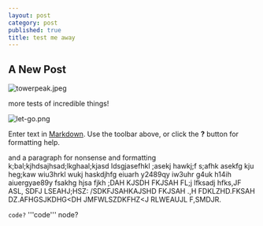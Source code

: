 ```yaml
---
layout: post
category: post
published: true
title: test me away
---
```

## A New Post

![towerpeak.jpeg]({{site.baseurl}}/media/towerpeak.jpeg)

more tests of incredible things!

![let-go.png]({{site.baseurl}}/media/let-go.png)

Enter text in [Markdown](http://daringfireball.net/projects/markdown/). Use the toolbar above, or click the **?** button for formatting help.

and a paragraph for nonsense and formatting k;bal;kjhdsajhsad;lkghaal;kjasd ldsgjasefhkl ;asekj hawkj;f s;afhk asekfg kju heg;kaw wiu3hrkl wukj haskdjhfg eiuarh y2489qy iw3uhr g4uk h14ih aiuergyae89y fsakhg hjsa fjkh ;DAH KJSDH FKJSAH FL;j lfksadj hfks,JF ASL, SDFJ LSEAHJ;HSZ:
/SDKFJSAHKAJSHD FKJSAH .,H FDKLZHD.FKSAH DZ.AFHGSJKDHG<DH JMFWLSZDKFHZ<J RLWEAUJL F,SMDJR.

```code?```
'''code'''
node?
